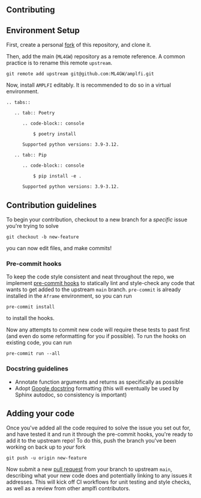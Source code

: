 Contributing
------------

## Environment Setup

First, create a personal [fork](https://docs.github.com/en/pull-requests/collaborating-with-pull-requests/working-with-forks/fork-a-repo) of this repository, and clone it.

Then, add the main (`ML4GW`) repository as a remote reference. A common practice is to rename this remote `upstream`.

```console
git remote add upstream git@github.com:ML4GW/amplfi.git
```

Now, install `AMPLFI` editably. It is recommended to do so in a virtual environment.

```{eval-rst}
.. tabs::

   .. tab:: Poetry

      .. code-block:: console

          $ poetry install

      Supported python versions: 3.9-3.12.

   .. tab:: Pip

      .. code-block:: console

          $ pip install -e .

      Supported python versions: 3.9-3.12.
```

## Contribution guidelines

To begin your contribution, checkout to a new branch for a _specific_ issue you're trying to solve

```console
git checkout -b new-feature
```

you can now edit files, and make commits!

### Pre-commit hooks
To keep the code style consistent and neat throughout the repo, we implement [pre-commit hooks](https://pre-commit.com/) to statically lint and style-check any code that wants to get added to the upstream `main` branch. `pre-commit` is already installed in the `Aframe` environment, so you can run 

```console
pre-commit install
```

to install the hooks.

Now any attempts to commit new code will require these tests to past first (and even do some reformatting for you if possible). To run the hooks on existing code, you can run 

```console
pre-commit run --all
```

### Docstring guidelines
- Annotate function arguments and returns as specifically as possible
- Adopt [Google docstring](https://google.github.io/styleguide/pyguide.html#38-comments-and-docstrings) formatting (this will eventually be used by Sphinx autodoc, so consistency is important)

## Adding your code
Once you've added all the code required to solve the issue you set out for, and have tested it and run it through the pre-commit hooks, you're ready to add it to the upstream repo! To do this, push the branch you've been working on back up to _your_ fork

```console
git push -u origin new-feature
```

Now submit a new [pull request](https://docs.github.com/en/pull-requests/collaborating-with-pull-requests/proposing-changes-to-your-work-with-pull-requests/about-pull-requests) from your branch to upstream `main`, describing what your new code does and potentially linking to any issues it addresses. This will kick off CI workflows for unit testing and style checks, as well as a review from other amplfi contributors.
